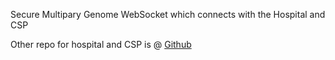 Secure Multipary Genome WebSocket which connects with the Hospital and CSP 

Other repo for hospital and CSP is @ [Github](https://github.com/mominbuet/smc_genome_clients)